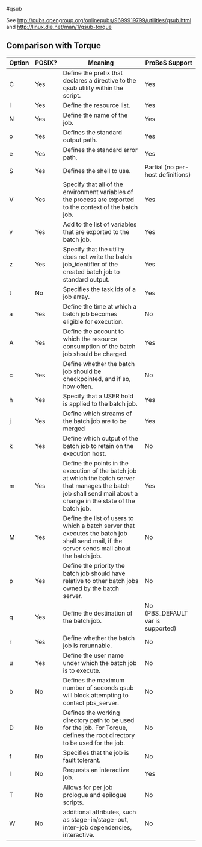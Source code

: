 #qsub

See http://pubs.opengroup.org/onlinepubs/9699919799/utilities/qsub.html and http://linux.die.net/man/1/qsub-torque 

## Comparison with Torque

|Option|POSIX?| Meaning | ProBoS Support|
|------|---|---------|--------------|
| C | Yes | Define the prefix that declares a directive to the qsub utility within the script. | Yes | 
| l | Yes | Define the resource list. | Yes | 
| N | Yes | Define the name of the job. | Yes |
| o | Yes | Defines the standard output path. | Yes | 
| e | Yes | Defines the standard error path. | Yes | 
| S | Yes | Defines the shell to use. | Partial (no per-host definitions) |
| V | Yes | Specify that all of the environment variables of the process are exported to the context of the batch job. | Yes |
| v | Yes | Add to the list of variables that are exported to the batch job.| Yes|
| z | Yes | Specify that the utility does not write the batch job_identifier of the created batch job to standard output. | Yes|
| t | No  | Specifies the task ids of a job array. | Yes |
| a |Yes| Define the time at which a batch job becomes eligible for execution. | No |
| A |Yes| Define the account to which the resource consumption of the batch job should be charged. | Yes |
| c |Yes| Define whether the batch job should be checkpointed, and if so, how often. | No |
| h | Yes | Specify that a USER hold is applied to the batch job. | Yes |
| j | Yes | Define which streams of the batch job are to be merged| Yes |
| k | Yes | Define which output of the batch job to retain on the execution host. | No |
| m | Yes | Define the points in the execution of the batch job at which the batch server that manages the batch job shall send mail about a change in the state of the batch job. | Yes | 
| M | Yes | Define the list of users to which a batch server that executes the batch job shall send mail, if the server sends mail about the batch job. | No |
| p | Yes | Define the priority the batch job should have relative to other batch jobs owned by the batch server. | No | 
| q  |Yes| Define the destination of the batch job. | No (PBS_DEFAULT var is supported) | 
| r  |Yes| Define whether the batch job is rerunnable. | No |
| u  |Yes| Define the user name under which the batch job is to execute. | No |
| b |No | Defines the maximum number of seconds qsub will block attempting to contact pbs_server. | No |
| D | No | Defines the working directory path to be used for the job. For Torque, defines the root directory to be used for the job. | No |
| f | No | Specifies that the job is fault tolerant.| No |
| I | No | Requests an interactive job. | Yes |
| T | No | Allows for per job prologue and epilogue scripts.| No |
| W| No | additional attributes, such as stage-in/stage-out, inter-job dependencies, interactive. | No |
